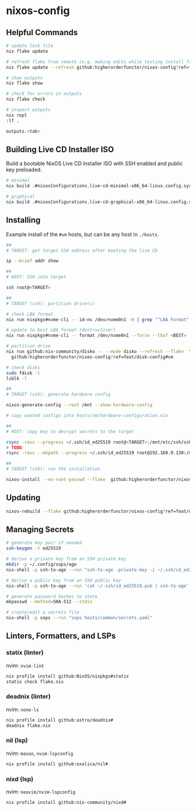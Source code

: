 # nixos-config

## Helpful Commands

```sh
# update lock file
nix flake update

# refresh flake from remote (e.g. making edits while testing install from ISO)
nix flake update --refresh github:higherorderfunctor/nixos-config?ref=feat/disk-config

# show outputs
nix flake show

# check for errors in outputs
nix flake check

# inspect outputs
nix repl
:lf .

outputs.<tab>
````

## Building Live CD Installer ISO

Build a bootable NixOS Live CD Installer ISO with SSH enabled and public key preloaded.

```sh
# minimal
nix build .#nixosConfigurations.live-cd-minimal-x86_64-linux.config.system.build.isoImage

# graphical
nix build .#nixosConfigurations.live-cd-graphical-x86_64-linux.config.system.build.isoImage
```

## Installing

Example install of the `#vm` hosts, but can be any host in `./hosts`.

```sh
##
# TARGET: get target SSH address after booting the live CD

ip --brief addr show

##
# HOST: SSH into target

ssh root@<TARGET>

##
# TARGET (ssh): partition drive(s)

# check LBA format
nix run nixpkgs#nvme-cli -- id-ns /dev/nvme0n1 -H | grep "^LBA Format"

# update to best LBA format (destructive!)
nix run nixpkgs#nvme-cli -- format /dev/nvme0n1 --force --lbaf <BEST>

# partition drive
nix run github:nix-community/disko -- --mode disko --refresh --flake  \
  github:higherorderfunctor/nixos-config?ref=feat/disk-config#vm

# check disks
sudo fdisk -l
lsblk -l

##
# TARGET (ssh): generate hardware config

nixos-generate-config --root /mnt --show-hardware-config

# copy wanted configs into hosts/vm/hardware-configuration.nix

##
# HOST: copy key to decrypt secrets to the target

rsync -ravs --progress ~/.ssh/id_ed25519 root@<TARGET>:/mnt/etc/ssh/ssh_host_ed25519_key
# TODO:
rsync -ravs --mkpath --progress ~/.ssh/id_ed25519 root@192.168.9.130:/mnt/etc/ssh/ssh_host_ed25519_key

##
# TARGET (ssh): run the installation

nixos-install --no-root-passwd --flake  github:higherorderfunctor/nixos-config?ref=feat/disk-config#vm
````

## Updating

```sh
nixos-rebuild --flake github:higherorderfunctor/nixos-config?ref=feat/disk-config switch
```

## Managing Secrets

```sh
# generate key pair if needed
ssh-keygen -t ed25519

# derive a private key from an SSH private key
mkdir -p ~/.config/sops/age
nix-shell -p ssh-to-age --run "ssh-to-age -private-key -i ~/.ssh/id_ed25519 > ~/.config/sops/age/keys.txt"

# derive a public key from an SSH public key
nix-shell -p ssh-to-age --run 'cat ~/.ssh/id_ed25519.pub | ssh-to-age'

# generate password hashes to store
mkpasswd --method=SHA-512 --stdin

# create/edit a secrets file
nix-shell -p sops --run "sops hosts/common/secrets.yaml"
```

## Linters, Formatters, and LSPs

### statix (linter)

nvim: `nvim-lint`

```sh
nix profile install github:NixOS/nixpkgs#statix
statix check flake.nix
```

### deadnix (linter)

nvim: `none-ls`

```sh
nix profile install github:astro/deadnix#
deadnix flake.nix
```

### nil (lsp)

nvim: `mason`, `nvim-lspconfig`

```sh
nix profile install github:oxalica/nil#
```

### nixd (lsp)

nvim: `neovim/nvim-lspconfig`

```sh
nix profile install github:nix-community/nixd#
```
